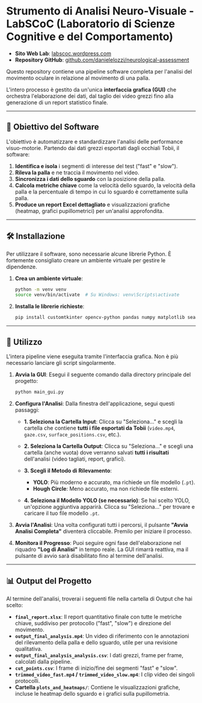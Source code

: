 # Strumento di Analisi Neuro-Visuale - LabSCoC (Laboratorio di Scienze Cognitive e del Comportamento)

- **Sito Web Lab**: [labscoc.wordpress.com](https://labscoc.wordpress.com/)
- **Repository GitHub**: [github.com/danielelozzi/neurological-assessment](https://github.com/danielelozzi/neurological-assessment)

Questo repository contiene una pipeline software completa per l'analisi del movimento oculare in relazione al movimento di una palla.

L'intero processo è gestito da un'unica **interfaccia grafica (GUI)** che orchestra l'elaborazione dei dati, dal taglio dei video grezzi fino alla generazione di un report statistico finale.

---

## 🎯 Obiettivo del Software

L'obiettivo è automatizzare e standardizzare l'analisi delle performance visuo-motorie. Partendo dai dati grezzi esportati dagli occhiali Tobii, il software:
1.  **Identifica e isola** i segmenti di interesse del test ("fast" e "slow").
2.  **Rileva la palla** e ne traccia il movimento nel video.
3.  **Sincronizza i dati dello sguardo** con la posizione della palla.
4.  **Calcola metriche chiave** come la velocità dello sguardo, la velocità della palla e la percentuale di tempo in cui lo sguardo è correttamente sulla palla.
5.  **Produce un report Excel dettagliato** e visualizzazioni grafiche (heatmap, grafici pupillometrici) per un'analisi approfondita.

---

## 🛠️ Installazione

Per utilizzare il software, sono necessarie alcune librerie Python. È fortemente consigliato creare un ambiente virtuale per gestire le dipendenze.

1.  **Crea un ambiente virtuale**:
    ```bash
    python -m venv venv
    source venv/bin/activate  # Su Windows: venv\Scripts\activate
    ```

2.  **Installa le librerie richieste**:
    ```bash
    pip install customtkinter opencv-python pandas numpy matplotlib seaborn scipy easyocr ultralytics xlsxwriter
    ```

---

## 🚀 Utilizzo

L'intera pipeline viene eseguita tramite l'interfaccia grafica. Non è più necessario lanciare gli script singolarmente.

1.  **Avvia la GUI**:
    Esegui il seguente comando dalla directory principale del progetto:
    ```bash
    python main_gui.py
    ```

2.  **Configura l'Analisi**:
    Dalla finestra dell'applicazione, segui questi passaggi:

    * **1. Seleziona la Cartella Input**: Clicca su "Seleziona..." e scegli la cartella che contiene **tutti i file esportati da Tobii** (`video.mp4`, `gaze.csv`, `surface_positions.csv`, etc.).

    * **2. Seleziona la Cartella Output**: Clicca su "Seleziona..." e scegli una cartella (anche vuota) dove verranno salvati **tutti i risultati** dell'analisi (video tagliati, report, grafici).

    * **3. Scegli il Metodo di Rilevamento**:
        * **YOLO**: Più moderno e accurato, ma richiede un file modello (`.pt`).
        * **Hough Circle**: Meno accurato, ma non richiede file esterni.

    * **4. Seleziona il Modello YOLO (se necessario)**: Se hai scelto YOLO, un'opzione aggiuntiva apparirà. Clicca su "Seleziona..." per trovare e caricare il tuo file modello `.pt`.

3.  **Avvia l'Analisi**:
    Una volta configurati tutti i percorsi, il pulsante **"Avvia Analisi Completa"** diventerà cliccabile. Premilo per iniziare il processo.

4.  **Monitora il Progresso**:
    Puoi seguire ogni fase dell'elaborazione nel riquadro **"Log di Analisi"** in tempo reale. La GUI rimarrà reattiva, ma il pulsante di avvio sarà disabilitato fino al termine dell'analisi.

---

## 📊 Output del Progetto

Al termine dell'analisi, troverai i seguenti file nella cartella di Output che hai scelto:

* **`final_report.xlsx`**: Il report quantitativo finale con tutte le metriche chiave, suddiviso per protocollo ("fast", "slow") e direzione del movimento.
* **`output_final_analysis.mp4`**: Un video di riferimento con le annotazioni del rilevamento della palla e dello sguardo, utile per una revisione qualitativa.
* **`output_final_analysis_analysis.csv`**: I dati grezzi, frame per frame, calcolati dalla pipeline.
* **`cut_points.csv`**: I frame di inizio/fine dei segmenti "fast" e "slow".
* **`trimmed_video_fast.mp4` / `trimmed_video_slow.mp4`**: I clip video dei singoli protocolli.
* **Cartella `plots_and_heatmaps/`**: Contiene le visualizzazioni grafiche, incluse le heatmap dello sguardo e i grafici sulla pupillometria.
